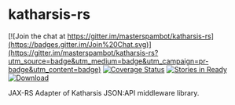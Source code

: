 # katharsis-rs

[![Join the chat at https://gitter.im/masterspambot/katharsis-rs](https://badges.gitter.im/Join%20Chat.svg)](https://gitter.im/masterspambot/katharsis-rs?utm_source=badge&utm_medium=badge&utm_campaign=pr-badge&utm_content=badge)
[![Coverage Status](https://coveralls.io/repos/masterspambot/katharsis-rs/badge.svg?branch=master)](https://coveralls.io/r/masterspambot/katharsis-rs?branch=master)
[![Stories in Ready](https://badge.waffle.io/masterspambot/katharsis-rs.png?label=ready&title=Ready)](https://waffle.io/masterspambot/katharsis-rs)
[ ![Download](https://api.bintray.com/packages/masterspambot/maven/katharsis-rs/images/download.svg) ](https://bintray.com/masterspambot/maven/katharsis-rs/_latestVersion)

JAX-RS Adapter of Katharsis JSON:API middleware library.
